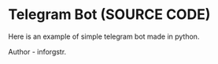 # Telegram Bot (SOURCE CODE)
Here is an example of simple telegram bot made in python.


Author - inforgstr.
